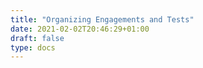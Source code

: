 ```yaml
---
title: "Organizing Engagements and Tests"
date: 2021-02-02T20:46:29+01:00
draft: false
type: docs
---
```

